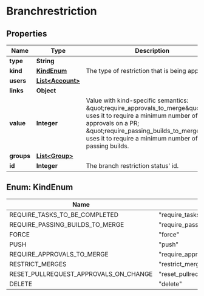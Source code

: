 
# Branchrestriction

## Properties
Name | Type | Description | Notes
------------ | ------------- | ------------- | -------------
**type** | **String** |  | 
**kind** | [**KindEnum**](#KindEnum) | The type of restriction that is being applied |  [optional]
**users** | [**List&lt;Account&gt;**](Account.md) |  |  [optional]
**links** | **Object** |  |  [optional]
**value** | **Integer** | Value with kind-specific semantics: \&quot;require_approvals_to_merge\&quot; uses it to require a minimum number of approvals on a PR; \&quot;require_passing_builds_to_merge\&quot; uses it to require a minimum number of passing builds. |  [optional]
**groups** | [**List&lt;Group&gt;**](Group.md) |  |  [optional]
**id** | **Integer** | The branch restriction status&#39; id. |  [optional]


<a name="KindEnum"></a>
## Enum: KindEnum
Name | Value
---- | -----
REQUIRE_TASKS_TO_BE_COMPLETED | &quot;require_tasks_to_be_completed&quot;
REQUIRE_PASSING_BUILDS_TO_MERGE | &quot;require_passing_builds_to_merge&quot;
FORCE | &quot;force&quot;
PUSH | &quot;push&quot;
REQUIRE_APPROVALS_TO_MERGE | &quot;require_approvals_to_merge&quot;
RESTRICT_MERGES | &quot;restrict_merges&quot;
RESET_PULLREQUEST_APPROVALS_ON_CHANGE | &quot;reset_pullrequest_approvals_on_change&quot;
DELETE | &quot;delete&quot;



